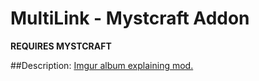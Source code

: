 # MultiLink - Mystcraft Addon

**REQUIRES MYSTCRAFT**

##Description:
[Imgur album explaining mod.](http://imgur.com/a/6auvz)
